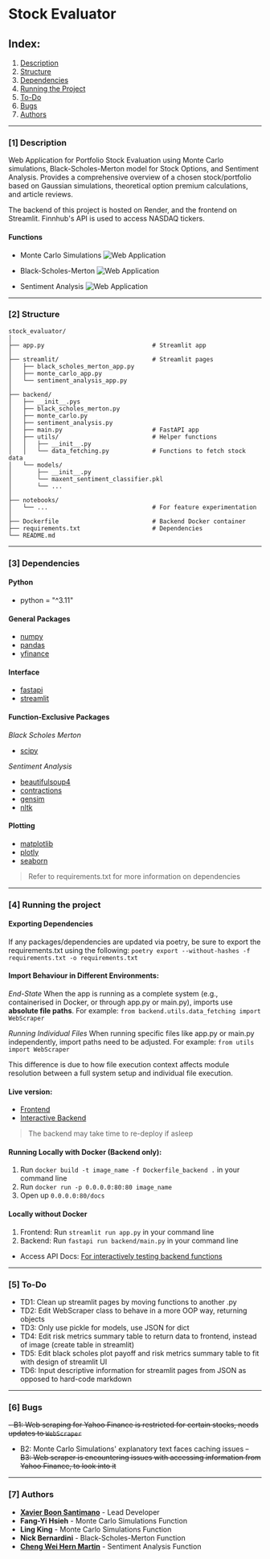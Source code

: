 # Stock Evaluator

## Index:
1. [Description](#1-description)  
2. [Structure](#2-structure)  
3. [Dependencies](#3-dependencies)  
4. [Running the Project](#4-running-the-project)  
5. [To-Do](#5-to-do)  
6. [Bugs](#6-bugs)  
7. [Authors](#7-authors) 

---
 
### [1] Description

Web Application for Portfolio Stock Evaluation using Monte Carlo simulations, Black-Scholes-Merton model for Stock Options, and Sentiment Analysis. Provides a comprehensive overview of a chosen stock/portfolio based on Gaussian simulations, theoretical option premium calculations, and article reviews.

The backend of this project is hosted on Render, and the frontend on Streamlit. Finnhub's API is used to access NASDAQ tickers.

#### **Functions**
- Monte Carlo Simulations
![Web Application](./notebooks/screenshots/Monte_Carlo_Simulations_screenshot.png)

- Black-Scholes-Merton
![Web Application](./notebooks/screenshots/Black_Scholes_Merton_screenshot.png)

- Sentiment Analysis
![Web Application](./notebooks/screenshots/Sentiment_Analysis_screenshot.png)


---

### [2] Structure
```
stock_evaluator/
│
├── app.py                              # Streamlit app
│
├── streamlit/                          # Streamlit pages
│   ├── black_scholes_merton_app.py
│   ├── monte_carlo_app.py
│   └── sentiment_analysis_app.py 
│
├── backend/
│   ├── __init__.pys
│   ├── black_scholes_merton.py
│   ├── monte_carlo.py
│   ├── sentiment_analysis.py  
│   ├── main.py                         # FastAPI app  
│   ├── utils/                          # Helper functions
│   │   ├── __init__.py
│   │   └── data_fetching.py            # Functions to fetch stock data
│   └── models/     
│       ├── __init__.py            
│       └── maxent_sentiment_classifier.pkl
│       └── ...         
│
├── notebooks/
│   └── ...                             # For feature experimentation
│
├── Dockerfile                          # Backend Docker container
├── requirements.txt                    # Dependencies
└── README.md
```

---

### [3] Dependencies

#### **Python**
- python = "^3.11"

#### **General Packages**
- [numpy](https://pypi.org/project/numpy/)
- [pandas](https://pypi.org/project/pandas/)
- [yfinance](https://pypi.org/project/yfinance/)

#### **Interface**
- [fastapi](https://pypi.org/project/fastapi/)
- [streamlit](https://pypi.org/project/streamlit/)

#### **Function-Exclusive Packages**

*Black Scholes Merton*
- [scipy](https://pypi.org/project/scipy/)

*Sentiment Analysis*
- [beautifulsoup4](https://pypi.org/project/beautifulsoup4/)
- [contractions](https://pypi.org/project/contractions/)
- [gensim](https://pypi.org/project/gensim/)
- [nltk](https://pypi.org/project/nltk)

#### **Plotting**
- [matplotlib](https://pypi.org/project/matplotlib/)
- [plotly](https://pypi.org/project/plotly/)
- [seaborn](https://pypi.org/project/seaborn/)

> Refer to requirements.txt for more information on dependencies

---

### [4] Running the project

#### **Exporting Dependencies**
If any packages/dependencies are updated via poetry, be sure to export the requirements.txt using the following:
`poetry export --without-hashes -f requirements.txt -o requirements.txt`

#### **Import Behaviour in Different Environments:**

*End-State*
  When the app is running as a complete system (e.g., containerised in Docker, or through app.py or main.py), imports use **absolute file paths**. For example:
  `from backend.utils.data_fetching import WebScraper`

*Running Individual Files*
  When running specific files like app.py or main.py independently, import paths need to be adjusted. For example:
  `from utils import WebScraper`

This difference is due to how file execution context affects module resolution between a full system setup and individual file execution.

#### **Live version:**
- [Frontend](https://stock-evaluator-30590.streamlit.app)
- [Interactive Backend](https://stock-evaluator-djr5.onrender.com/docs)

> The backend may take time to re-deploy if asleep

#### **Running Locally with Docker (Backend only):**
1. Run `docker build -t image_name -f Dockerfile_backend .` in your command line
2. Run `docker run -p 0.0.0.0:80:80 image_name`
3. Open up `0.0.0.0:80/docs`

#### **Locally without Docker**
1. Frontend: Run `streamlit run app.py` in your command line
2. Backend: Run `fastapi run backend/main.py` in your command line
  - Access API Docs: [For interactively testing backend functions](http://0.0.0.0:8000/docs)

---

### [5] To-Do
- TD1: Clean up streamlit pages by moving functions to another .py
- TD2: Edit WebScraper class to behave in a more OOP way, returning objects
- TD3: Only use pickle for models, use JSON for dict
- TD4: Edit risk metrics summary table to return data to frontend, instead of image (create table in streamlit)
- TD5: Edit black scholes plot payoff and risk metrics summary table to fit with design of streamlit UI
- TD6: Input descriptive information for streamlit pages from JSON as opposed to hard-code markdown

---

### [6] Bugs
~~- B1: Web scraping for Yahoo Finance is restricted for certain stocks, needs updates to `WebScraper`~~
- B2: Monte Carlo Simulations' explanatory text faces caching issues
~~- B3: Web scraper is encountering issues with accessing information from Yahoo Finance, to look into it~~

---

### [7] Authors
- **[Xavier Boon Santimano](https://github.com/xavsant)** - Lead Developer
- **Fang-Yi Hsieh** - Monte Carlo Simulations Function
- **Ling King** - Monte Carlo Simulations Function
- **Nick Bernardini** - Black-Scholes-Merton Function
- **[Cheng Wei Hern Martin](https://github.com/xavsant)** - Sentiment Analysis Function
